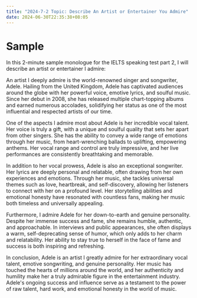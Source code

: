 ```yaml
---
title: "2024-7-2 Topic: Describe An Artist or Entertainer You Admire"
date: 2024-06-30T22:35:38+08:05
---
```


# Sample
In this 2-minute sample monologue for the IELTS speaking test part 2, I will describe an artist or entertainer I admire:

An artist I deeply admire is the world-renowned singer and songwriter, Adele. Hailing from the United Kingdom, Adele has captivated audiences around the globe with her powerful voice, emotive lyrics, and soulful music. Since her debut in 2008, she has released multiple chart-topping albums and earned numerous accolades, solidifying her status as one of the most influential and respected artists of our time.

One of the aspects I admire most about Adele is her incredible vocal talent. Her voice is truly a gift, with a unique and soulful quality that sets her apart from other singers. She has the ability to convey a wide range of emotions through her music, from heart-wrenching ballads to uplifting, empowering anthems. Her vocal range and control are truly impressive, and her live performances are consistently breathtaking and memorable.

In addition to her vocal prowess, Adele is also an exceptional songwriter. Her lyrics are deeply personal and relatable, often drawing from her own experiences and emotions. Through her music, she tackles universal themes such as love, heartbreak, and self-discovery, allowing her listeners to connect with her on a profound level. Her storytelling abilities and emotional honesty have resonated with countless fans, making her music both timeless and universally appealing.

Furthermore, I admire Adele for her down-to-earth and genuine personality. Despite her immense success and fame, she remains humble, authentic, and approachable. In interviews and public appearances, she often displays a warm, self-deprecating sense of humor, which only adds to her charm and relatability. Her ability to stay true to herself in the face of fame and success is both inspiring and refreshing.

In conclusion, Adele is an artist I greatly admire for her extraordinary vocal talent, emotive songwriting, and genuine personality. Her music has touched the hearts of millions around the world, and her authenticity and humility make her a truly admirable figure in the entertainment industry. Adele's ongoing success and influence serve as a testament to the power of raw talent, hard work, and emotional honesty in the world of music.
